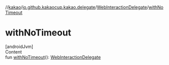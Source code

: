 //[kakao](../../../index.md)/[io.github.kakaocup.kakao.delegate](../index.md)/[WebInteractionDelegate](index.md)/[withNoTimeout](with-no-timeout.md)



# withNoTimeout  
[androidJvm]  
Content  
fun [withNoTimeout](with-no-timeout.md)(): [WebInteractionDelegate](index.md)  



